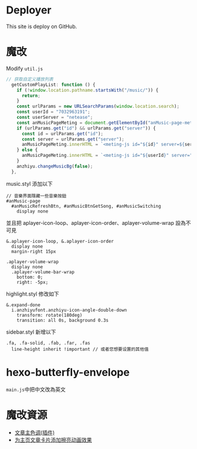 # Deployer

This site is deploy on GitHub.

# 魔改

Modify `util.js`

```javascript
// 获取自定义播放列表
  getCustomPlayList: function () {
    if (!window.location.pathname.startsWith("/music/")) {
      return;
    }
    const urlParams = new URLSearchParams(window.location.search);
    const userId = "7032963191";
    const userServer = "netease";
    const anMusicPageMeting = document.getElementById("anMusic-page-meting");
    if (urlParams.get("id") && urlParams.get("server")) {
      const id = urlParams.get("id");
      const server = urlParams.get("server");
      anMusicPageMeting.innerHTML = `<meting-js id="${id}" server=${server} type="playlist" type="playlist" mutex="true" preload="auto" theme="var(--anzhiyu-main)" order="list" list-max-height="calc(100vh - 169px)!important"></meting-js>`;
    } else {
      anMusicPageMeting.innerHTML = `<meting-js id="${userId}" server="${userServer}" type="playlist" mutex="true" preload="auto" theme="var(--anzhiyu-main)" order="list" list-max-height="calc(100vh - 169px)!important"></meting-js>`;
    }
    anzhiyu.changeMusicBg(false);
  },
```

music.styl 添加以下

```stylus
// 音樂界面隱藏一些音樂按鈕
#anMusic-page
  #anMusicRefreshBtn, #anMusicBtnGetSong, #anMusicSwitching
    display none
```

並且把 aplayer-icon-loop、aplayer-icon-order、aplayer-volume-wrap 設為不可見

```stylus
&.aplayer-icon-loop, &.aplayer-icon-order
  display none
  margin-right 15px
```

```stylus
.aplayer-volume-wrap
  display none
  .aplayer-volume-bar-wrap
    bottom: 0;
    right: -5px;
```

highlight.styl 修改如下

```stylus
&.expand-done
  i.anzhiyufont.anzhiyu-icon-angle-double-down
    transform: rotate(180deg)
    transition: all 0s, background 0.3s
```

sidebar.styl 新增以下

```stylus
.fa, .fa-solid, .fab, .far, .fas
  line-height inherit !important // 或者您想要设置的其他值
```

# hexo-butterfly-envelope

`main.js`中把中文改為英文

# 魔改資源

-   [文章主色调(插件)](https://www.naokuo.top/p/fb2f8d77.html)
-   [为主页文章卡片添加擦亮动画效果](https://blog.kouseki.cn/posts/dda6.html)

